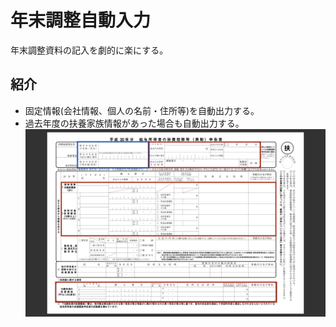 年末調整自動入力
=====================
年末調整資料の記入を劇的に楽にする。

## 紹介
* 固定情報(会社情報、個人の名前・住所等)を自動出力する。
* 過去年度の扶養家族情報があった場合も自動出力する。
![Getting Started](resources/images/h30.png)
